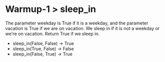 # Warmup-1 > sleep_in
The parameter weekday is True if it is a weekday, and the parameter vacation is True if we are on vacation. We sleep in if it is not a weekday or we're on vacation. Return True if we sleep in.

- sleep_in(False, False) → True
- sleep_in(True, False) → False
- sleep_in(False, True) → True
